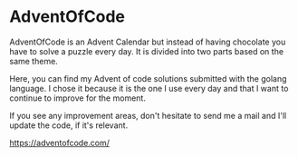 # AdventOfCode
AdventOfCode is an Advent Calendar but instead of having chocolate you have to solve a puzzle every day. 
It is divided into two parts based on the same theme.

Here, you can find my Advent of code solutions submitted with the golang language. I chose it because it is the one I use every day and that I want to continue to improve for the moment.

If you see any improvement areas, don't hesitate to send me a mail and I'll update the code, if it's relevant.

https://adventofcode.com/
